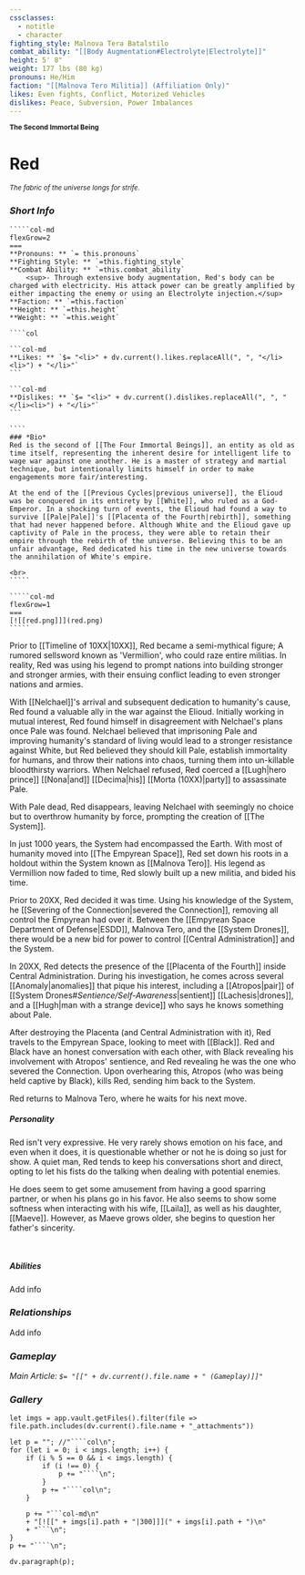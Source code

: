 ```yaml
---
cssclasses:
  - notitle
  - character
fighting_style: Malnova Tera Batalstilo
combat_ability: "[[Body Augmentation#Electrolyte|Electrolyte]]"
height: 5' 8"
weight: 177 lbs (80 kg)
pronouns: He/Him
faction: "[[Malnova Tero Militia]] (Affiliation Only)"
likes: Even fights, Conflict, Motorized Vehicles
dislikes: Peace, Subversion, Power Imbalances
---
```

<sub>**The Second Immortal Being**</sub>
# Red
<sup>*The fabric of the universe longs for strife.*</sup>
### *Short Info*
``````col
`````col-md
flexGrow=2
===
**Pronouns: ** `= this.pronouns`
**Fighting Style: ** `=this.fighting_style`
**Combat Ability: ** `=this.combat_ability`
	<sup>- Through extensive body augmentation, Red's body can be charged with electricity. His attack power can be greatly amplified by either impacting the enemy or using an Electrolyte injection.</sup>
**Faction: ** `=this.faction`
**Height: ** `=this.height`
**Weight: ** `=this.weight`

````col

```col-md
**Likes: ** `$= "<li>" + dv.current().likes.replaceAll(", ", "</li><li>") + "</li>"`
```

```col-md
**Dislikes: ** `$= "<li>" + dv.current().dislikes.replaceAll(", ", "</li><li>") + "</li>"`
```

````
### *Bio*
Red is the second of [[The Four Immortal Beings]], an entity as old as time itself, representing the inherent desire for intelligent life to wage war against one another. He is a master of strategy and martial technique, but intentionally limits himself in order to make engagements more fair/interesting.

At the end of the [[Previous Cycles|previous universe]], the Elioud was be conquered in its entirety by [[White]], who ruled as a God-Emperor. In a shocking turn of events, the Elioud had found a way to survive [[Pale|Pale]]'s [[Placenta of the Fourth|rebirth]], something that had never happened before. Although White and the Elioud gave up captivity of Pale in the process, they were able to retain their empire through the rebirth of the universe. Believing this to be an unfair advantage, Red dedicated his time in the new universe towards the annihilation of White's empire.

<br>
`````

`````col-md
flexGrow=1
===
[![[red.png]]](red.png)
`````

``````

Prior to [[Timeline of 10XX|10XX]], Red became a semi-mythical figure; A rumored sellsword known as 'Vermillion', who could raze entire militias. In reality, Red was using his legend to prompt nations into building stronger and stronger armies, with their ensuing conflict leading to even stronger nations and armies.

With [[Nelchael]]'s arrival and subsequent dedication to humanity's cause, Red found a valuable ally in the war against the Elioud. Initially working in mutual interest, Red found himself in disagreement with Nelchael's plans once Pale was found. Nelchael believed that imprisoning Pale and improving humanity's standard of living would lead to a stronger resistance against White, but Red believed they should kill Pale, establish immortality for humans, and throw their nations into chaos,  turning them into un-killable bloodthirsty warriors. When Nelchael refused, Red coerced a [[Lugh|hero prince]] [[Nona|and]] [[Decima|his]] [[Morta (10XX)|party]] to assassinate Pale.

With Pale dead, Red disappears, leaving Nelchael with seemingly no choice but to overthrow humanity by force, prompting the creation of [[The System]].

In just 1000 years, the System had encompassed the Earth. With most of humanity moved into [[The Empyrean Space]], Red set down his roots in a holdout within the System known as [[Malnova Tero]]. His legend as Vermillion now faded to time, Red slowly built up a new militia, and bided his time.

Prior to 20XX, Red decided it was time. Using his knowledge of the System, he [[Severing of the Connection|severed the Connection]], removing all control the Empyrean had over it. Between the [[Empyrean Space Department of Defense|ESDD]], Malnova Tero, and the [[System Drones]], there would be a new bid for power to control [[Central Administration]] and the System.

In 20XX, Red detects the presence of the [[Placenta of the Fourth]] inside Central Administration. During his investigation, he comes across several [[Anomaly|anomalies]] that pique his interest, including a [[Atropos|pair]] of [[System Drones#*Sentience/Self-Awareness*|sentient]] [[Lachesis|drones]], and a [[Hugh|man with a strange device]] who says he knows something about Pale.

After destroying the Placenta (and Central Administration with it), Red travels to the Empyrean Space, looking to meet with [[Black]]. Red and Black have an honest conversation with each other, with Black revealing his involvement with Atropos' sentience, and Red revealing he was the one who severed the Connection. Upon overhearing this, Atropos (who was being held captive by Black), kills Red, sending him back to the System.

Red returns to Malnova Tero, where he waits for his next move.
<br>

##### ***Personality***
Red isn't very expressive. He very rarely shows emotion on his face, and even when it does, it is questionable whether or not he is doing so just for show. A quiet man, Red tends to keep his conversations short and direct, opting to let his fists do the talking when dealing with potential enemies.

He does seem to get some amusement from having a good sparring partner, or when his plans go in his favor. He also seems to show some softness when interacting with his wife, [[Laila]], as well as his daughter, [[Maeve]]. However, as Maeve grows older, she begins to question her father's sincerity.

<br>

##### ***Abilities***
Add info
<br>

### *Relationships*
Add info
<br>

### *Gameplay*
*Main Article: `$= "[[" + dv.current().file.name + " (Gameplay)]]"`*
<br>

### ***Gallery***
```dataviewjs
let imgs = app.vault.getFiles().filter(file => file.path.includes(dv.current().file.name + "_attachments"))

let p = ""; //"````col\n";
for (let i = 0; i < imgs.length; i++) {
	if (i % 5 == 0 && i < imgs.length) {
		if (i !== 0) {
			p += "````\n";
		}
		p += "````col\n";
	}
	
	p += "```col-md\n"
	+ "[![[" + imgs[i].path + "|300]]](" + imgs[i].path + ")\n"
	+ "```\n";
}
p += "````\n";

dv.paragraph(p);
```